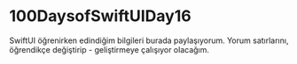 # 100DaysofSwiftUIDay16
SwiftUI öğrenirken edindiğim bilgileri burada paylaşıyorum.
Yorum satırlarını, öğrendikçe değiştirip - geliştirmeye çalışıyor olacağım.
